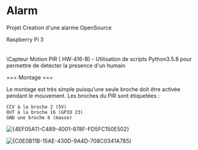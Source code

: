 # Alarm

Projet Creation d'une alarme OpenSource

Raspberry Pi 3
     \
      \
       \
        \Capteur Motion PIR ( HW-416-B) - Utilisation de scripts Python3.5.8 pour permettre de detecter la presence d'un humain
        

=== Montage  ===

Le montage est très simple puisqu’une seule broche doit être activée pendant le mouvement. Les broches du PIR sont étiquetées :

    CCV à la broche 2 (5V)
    OUT à la broche 16 (GPIO 23)
    GND une broche 6 (masse)
         
![{4EF05A11-C489-4001-978F-FD5FC150E502}](https://github.com/user-attachments/assets/047748a0-e2aa-4e6b-91e9-669cdf458b37)

![{C0E0B11B-15AE-430D-9A4D-708C0341A785}](https://github.com/user-attachments/assets/445a052e-c58a-4489-aa4a-ff946275e56c)
